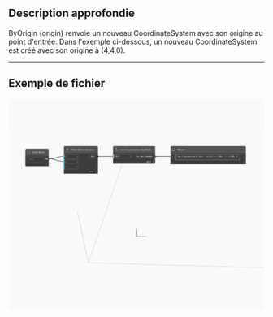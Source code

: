 ## Description approfondie
ByOrigin (origin) renvoie un nouveau CoordinateSystem avec son origine au point d'entrée. Dans l'exemple ci-dessous, un nouveau CoordinateSystem est créé avec son origine à (4,4,0).
___
## Exemple de fichier

![ByOrigin (origin)](./Autodesk.DesignScript.Geometry.CoordinateSystem.ByOrigin(origin)_img.jpg)

